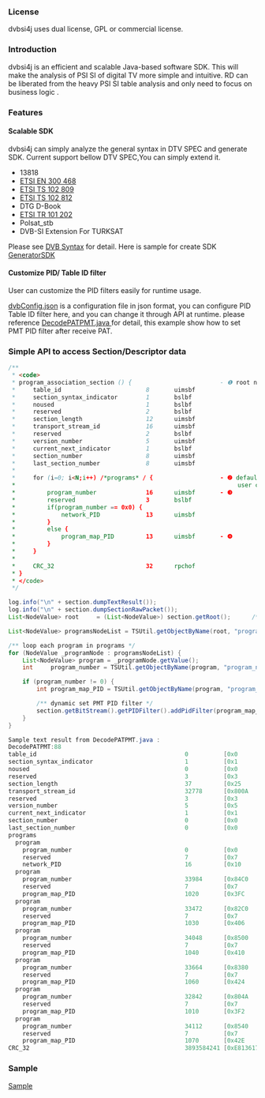 ### License
dvbsi4j uses dual license, GPL or commercial license.


### Introduction
dvbsi4j is an efficient and scalable Java-based software SDK. This will make the analysis of PSI SI of digital TV more simple and intuitive. RD can be liberated from the heavy PSI SI table analysis and only need to focus on business logic .


### Features
#### Scalable SDK
dvbsi4j can simply analyze the general syntax in DTV SPEC and generate SDK.
Current support bellow DTV SPEC,You can simply extend it.
* 13818
* [ETSI EN 300 468](http://www.etsi.org/deliver/etsi_en/300400_300499/300468/01.11.01_60/en_300468v011101p.pdf)
* [ETSI TS 102 809](http://www.etsi.org/deliver/etsi_ts/102800_102899/102809/01.01.01_60/ts_102809v010101p.pdf)
* [ETSI TS 102 812](http://www.etsi.org/deliver/etsi_ts/102800_102899/102812/01.02.01_60/ts_102812v010201p.pdf)
* DTG D-Book
* [ETSI TR 101 202](http://www.etsi.org/deliver/etsi_tr/101200_101299/101202/01.02.01_60/tr_101202v010201p.pdf)
* Polsat_stb
* DVB-SI Extension For TURKSAT


Please see [DVB Syntax](https://github.com/fy-create/dvbsi4j/tree/main/syntax/input) for detail.
Here is sample for create SDK [GeneratorSDK](https://github.com/fy-create/dvbsi4j/blob/main/src/com/fyteck/dvbsi/sample/GeneratorSDK.java)


#### Customize PID/ Table ID filter
User can customize the PID filters easily for runtime usage.

[dvbConfig.json](https://github.com/fy-create/dvbsi4j/blob/main/dvbConfig.json) is a configuration file in json format, you can configure PID Table ID filter here, and you can change it through  API at runtime.
please reference [DecodePATPMT.java ](https://github.com/fy-create/dvbsi4j/blob/main/src/com/fyteck/dvbsi/sample/DecodePATPMT.java)for detail, this example show how to set PMT PID filter after receive PAT.


### Simple API to access Section/Descriptor data


```Java
/**
 * <code>
 * program_association_section () {                         - ❶ root node
 *     table_id                        8       uimsbf  
 *     section_syntax_indicator        1       bslbf   
 *     noused                          1       bslbf   
 *     reserved                        2       bslbf   
 *     section_length                  12      uimsbf  
 *     transport_stream_id             16      uimsbf  
 *     reserved                        2       bslbf   
 *     version_number                  5       uimsbf  
 *     current_next_indicator          1       bslbf   
 *     section_number                  8       uimsbf  
 *     last_section_number             8       uimsbf  
 *     
 *     for (i=0; i<N;i++) /*programs* / {                   - ❷ default named programs
 *                                                               user can change it in syntax
 *         program_number              16      uimsbf       - ❸
 *         reserved                    3       bslbf   
 *         if(program_number == 0x0) {
 *             network_PID             13      uimsbf  
 *         }
 *         else {
 *             program_map_PID         13      uimsbf       - ❹
 *         }
 *     }
 *     
 *     CRC_32                          32      rpchof  
 * }
 * </code>
 */

log.info("\n" + section.dumpTextResult());
log.info("\n" + section.dumpSectionRawPacket());
List<NodeValue> root     = (List<NodeValue>) section.getRoot();      /* ❶ */

List<NodeValue> programsNodeList = TSUtil.getObjectByName(root, "programs"); /* ❷ */

/** loop each program in programs */
for (NodeValue _programNode : programsNodeList) {
    List<NodeValue> program = _programNode.getValue();
    int     program_number = TSUtil.getObjectByName(program, "program_number"); /* ❸ */

    if (program_number != 0) {
        int program_map_PID = TSUtil.getObjectByName(program, "program_map_PID"); /** ❹ */

        /** dynamic set PMT PID filter */
        section.getBitStream().getPIDFilter().addPidFilter(program_map_PID, "PMT pid=>" + program_map_PID);
    }
}

Sample text result from DecodePATPMT.java :
DecodePATPMT:88  
table_id                                          0          [0x0         ]
section_syntax_indicator                          1          [0x1         ]
noused                                            0          [0x0         ]
reserved                                          3          [0x3         ]
section_length                                    37         [0x25        ]
transport_stream_id                               32778      [0x800A      ]
reserved                                          3          [0x3         ]
version_number                                    5          [0x5         ]
current_next_indicator                            1          [0x1         ]
section_number                                    0          [0x0         ]
last_section_number                               0          [0x0         ]
programs                                                                      /* ❷ */
  program                                         
    program_number                                0          [0x0         ]
    reserved                                      7          [0x7         ]
    network_PID                                   16         [0x10        ]
  program                                         
    program_number                                33984      [0x84C0      ]
    reserved                                      7          [0x7         ]
    program_map_PID                               1020       [0x3FC       ]
  program                                         
    program_number                                33472      [0x82C0      ]
    reserved                                      7          [0x7         ]
    program_map_PID                               1030       [0x406       ]
  program                                         
    program_number                                34048      [0x8500      ]
    reserved                                      7          [0x7         ]
    program_map_PID                               1040       [0x410       ]
  program                                         
    program_number                                33664      [0x8380      ]
    reserved                                      7          [0x7         ]
    program_map_PID                               1060       [0x424       ]
  program                                         
    program_number                                32842      [0x804A      ]
    reserved                                      7          [0x7         ]
    program_map_PID                               1010       [0x3F2       ]
  program                                         
    program_number                                34112      [0x8540      ]
    reserved                                      7          [0x7         ]
    program_map_PID                               1070       [0x42E       ]
CRC_32                                            3893584241 [0xE8136171  ]
```

### Sample
[Sample](https://github.com/fy-create/dvbsi4j/tree/main/src/com/fyteck/dvbsi/sample) 
